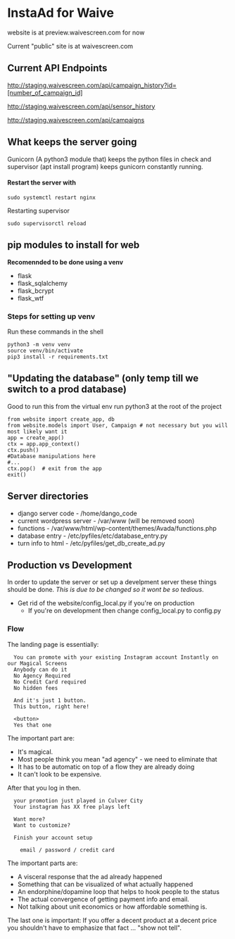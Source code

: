 # InstaAd for Waive

website is at preview.waivescreen.com for now

Current "public" site is at waivescreen.com

## Current API Endpoints

http://staging.waivescreen.com/api/campaign_history?id=[number_of_campaign_id]

http://staging.waivescreen.com/api/sensor_history

http://staging.waivescreen.com/api/campaigns

## What keeps the server going
Gunicorn (A python3 module that) keeps the python files in check and supervisor (apt install program) keeps gunicorn constantly running. 
#### Restart the server with 
```
sudo systemctl restart nginx
```
Restarting supervisor
```
sudo supervisorctl reload
```

## pip modules to install for web
__Recomennded to be done using a venv__
* flask
* flask_sqlalchemy
* flask_bcrypt
* flask_wtf

### Steps for setting up venv
Run these commands in the shell
```
python3 -m venv venv
source venv/bin/activate
pip3 install -r requirements.txt
```

## "Updating the database" (only temp till we switch to a prod database)
Good to run this from the virtual env
run python3 at the root of the project
```
from website import create_app, db
from website.models import User, Campaign # not necessary but you will most likely want it
app = create_app()
ctx = app.app_context()
ctx.push()
#Database manipulations here
#...
ctx.pop()  # exit from the app
exit()
```

## Server directories
* django server code - /home/dango_code
* current wordpress server - /var/www (will be removed soon)
* functions - /var/www/html/wp-content/themes/Avada/functions.php
* database entry - /etc/pyfiles/etc/database_entry.py
* turn info to html - /etc/pyfiles/get_db_create_ad.py

## Production vs Development
In order to update the server or set up a develpment server these things should be done. _This is due to be changed so it wont be so tedious_.
* Get rid of the website/config_local.py if you're on production 
	* If you're on development then change config_local.py to config.py


### Flow

The landing page is essentially:

```
  You can promote with your existing Instagram account Instantly on our Magical Screens
  Anybody can do it
  No Agency Required
  No Credit Card required
  No hidden fees

  And it's just 1 button.
  This button, right here!

  <button>
  Yes that one
```
The important part are:
  
  * It's magical. 
  * Most people think you mean "ad agency" - we need to eliminate that
  * It has to be automatic on top of a flow they are already doing
  * It can't look to be expensive.

After that you log in then.

```
  your promotion just played in Culver City
  Your instagram has XX free plays left

  Want more?
  Want to customize?

  Finish your account setup

    email / password / credit card
```

The important parts are:

  * A visceral response that the ad already happened
  * Something that can be visualized of what actually happened
  * An endorphine/dopamine loop that helps to hook people to the status
  * The actual convergence of getting payment info and email.
  * Not talking about unit economics or how affordable something is.

The last one is important: If you offer a decent product at a decent price you shouldn't
have to emphasize that fact ... "show not tell".

